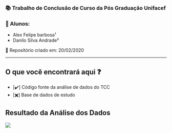 ### :books: Trabalho de Conclusão de Curso da Pós Graduação Unifacef

### :man: Alunos:
- Alex Felipe barbosa¹
- Danilo Silva Andrade²


:date: Repositório criado em: 20/02/2020

---

##  O que você encontrará aqui :question:

- [:heavy_check_mark:] Código fonte da análise de dados do TCC
- [:heavy_multiplication_x:] Base de dados de estudo


## Resultado da Análise dos Dados
![](img/tcc_video.gif)
